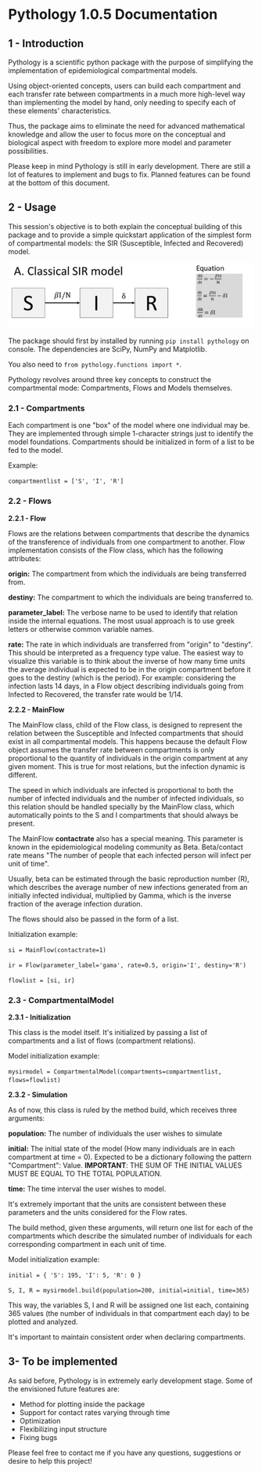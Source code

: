 # Pythology 1.0.5 Documentation

## 1 - Introduction

Pythology is a scientific python package with the purpose of simplifying the implementation
of epidemiological compartmental models.

Using object-oriented concepts, users can build each compartment and each transfer rate between compartments
in a much more high-level way than implementing the model by hand, only needing to specify each of these elements' characteristics.

Thus, the package aims to eliminate the need for advanced mathematical 
knowledge and allow the user to focus more on the conceptual and biological aspect with freedom
to explore more model and parameter possibilities.

Please keep in mind Pythology is still in early development. There are still a lot of features
to implement and bugs to fix. Planned features can be found at the bottom of this document.

## 2 - Usage

This session's objective is to both explain the conceptual building of this package and to provide a simple quickstart application of the simplest form 
of compartmental models: the SIR (Susceptible, Infected and Recovered) model.

![SIR model][logo]

[logo]: sir.png "SIR model"

The package should first by installed by running `pip install pythology` on console. 
The dependencies are SciPy, NumPy and Matplotlib.

You also need to `from pythology.functions import *`.

Pythology revolves around three key concepts to construct the compartmental mode: Compartments, Flows and Models themselves.

### 2.1 - Compartments

Each compartment is one "box" of the model where one individual may be.
They are implemented through simple 1-character strings just to identify the model foundations.
Compartments should be initialized in form of a list to be fed to the model.

Example:

`compartmentlist = ['S', 'I', 'R']`

### 2.2 - Flows

**2.2.1 - Flow**

Flows are the relations between compartments that describe the dynamics of the transference of individuals from 
one compartment to another.
Flow implementation consists of the Flow class, which has the following attributes:

**origin:** The compartment from which the individuals are being transferred from.

**destiny:** The compartment to which the individuals are being transferred to.

**parameter_label:** The verbose name to be used to identify that relation inside the internal equations.
The most usual approach is to use greek letters or otherwise common variable names.

**rate:** The rate in which individuals are transferred from "origin" to "destiny". This
should be interpreted as a frequency type value. 
The easiest way to visualize this variable is to think about the inverse of how many time units the average
individual is expected to be in the origin compartment before it goes to the destiny (which is the period). 
For example: considering the infection lasts 14 days, in a Flow object describing individuals going from Infected to Recovered, the
transfer rate would be 1/14. 

**2.2.2 - MainFlow**

The MainFlow class, child of the Flow class, is designed to represent the relation between the Susceptible and Infected compartments that should exist in 
all compartmental models. This happens because the default Flow object assumes the transfer rate between compartments is only proportional
to the quantity of individuals in the origin compartment at any given moment. This is true for most relations, but the infection dynamic is different.

The speed in which individuals are infected is proportional to both the number of infected individuals and the number of infected individuals, so 
this relation should be handled specially by the MainFlow class, which automatically points to the S and I compartments that should always be present.

The MainFlow **contactrate** also has a special meaning. This parameter is known in the epidemiological modeling community as Beta.
Beta/contact rate means "The number of people that each infected person will infect per unit of time".

Usually, beta can be estimated through the basic reproduction number (R), which describes the average number of new infections generated from an initially infected individual, multiplied by Gamma, which is the inverse fraction of the average infection duration.



The flows should also be passed in the form of a list.

Initialization example:

`si = MainFlow(contactrate=1)`

 `ir = Flow(parameter_label='gama', rate=0.5, origin='I', destiny='R')`

`flowlist = [si, ir]`

### 2.3 - CompartmentalModel

**2.3.1 - Initialization**

This class is the model itself. It's initialized by passing a list of compartments and a list of flows (compartment relations).

Model initialization example:

`mysirmodel = CompartmentalModel(compartments=compartmentlist, flows=flowlist)`

**2.3.2 - Simulation**

As of now, this class is ruled by the method build, which receives three arguments:

**population:** The number of individuals the user wishes to simulate

**initial:** The initial state of the model (How many individuals are in each compartment at time = 0). Expected to be a dictionary following the pattern "Compartment": Value. **IMPORTANT**: THE SUM OF THE INITIAL VALUES MUST BE EQUAL TO THE TOTAL POPULATION.

**time:** The time interval the user wishes to model.

It's extremely important that the units are consistent between these parameters and the units considered for the Flow rates.

The build method, given these arguments, will return one list for each of the compartments which describe the simulated number of individuals for each corresponding compartment in each unit of time.


Model initialization example:

`initial = {
    'S': 195,
    'I': 5,
    'R': 0
}`

`S, I, R = mysirmodel.build(population=200, initial=initial, time=365)`

This way, the variables S, I and R will be assigned one list each, containing 365 values (the number of individuals in that compartment each day) to be plotted and analyzed.

It's important to maintain consistent order when declaring compartments.

## 3- To be implemented

As said before, Pythology is in extremely early development stage. Some of the envisioned future features are:

* Method for plotting inside the package
* Support for contact rates varying through time
* Optimization
* Flexibilizing input structure
* Fixing bugs

Please feel free to contact me if you have any questions, suggestions or desire to help this project!

